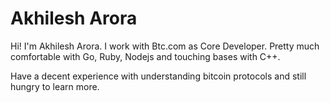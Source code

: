 # Akhilesh Arora

Hi! I'm Akhilesh Arora. I work with Btc.com as Core Developer. Pretty much comfortable with Go, Ruby, Nodejs and touching bases with C++.

Have a decent experience with understanding bitcoin protocols and still hungry to learn more. 



